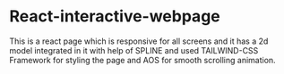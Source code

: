# React-interactive-webpage
This is a react page which  is responsive for all screens and it has a 2d model integrated in it with help of SPLINE  and used TAILWIND-CSS Framework  for styling the page and AOS for smooth scrolling animation.
